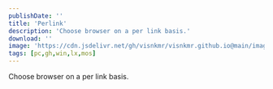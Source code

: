```yaml
---
publishDate: ''
title: 'Perlink'
description: 'Choose browser on a per link basis.'
download: ''
image: 'https://cdn.jsdelivr.net/gh/visnkmr/visnkmr.github.io@main/images'
tags: [pc,gh,win,lx,mos]
---
```


Choose browser on a per link basis.